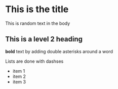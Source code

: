 # This is the title

This is random text in the body

## This is a level 2 heading

**bold** text by adding double asterisks around a word

Lists are done with dashses
- item 1
- item 2
- item 3
